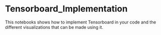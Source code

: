 # Tensorboard_Implementation
This notebooks shows how to implement Tensorboard in your code and the different visualizations that can be made using it.

